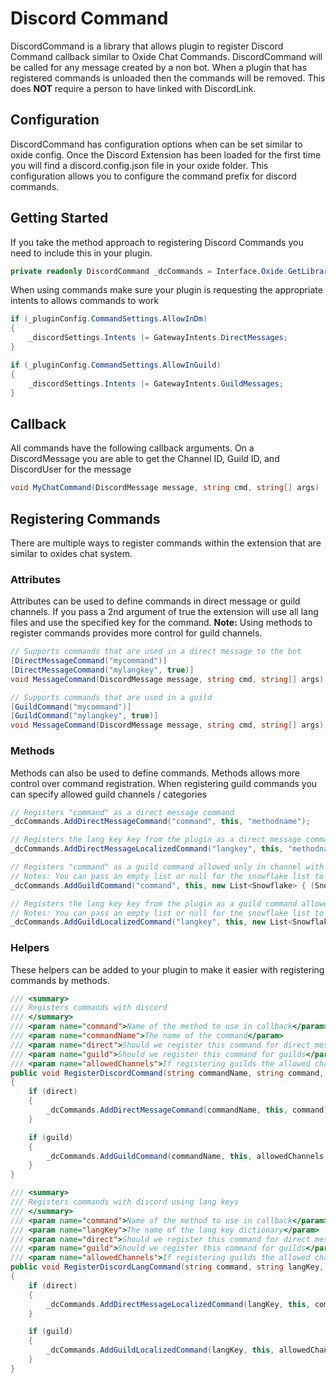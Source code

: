 # Discord Command

DiscordCommand is a library that allows plugin to register Discord Command callback similar to Oxide Chat Commands.
DiscordCommand will be called for any message created by a non bot.
When a plugin that has registered commands is unloaded then the commands will be removed.
This does **NOT** require a person to have linked with DiscordLink.

## Configuration

DiscordCommand has configuration options when can be set similar to oxide config. 
Once the Discord Extension has been loaded for the first time you will find a discord.config.json file in your oxide folder.
This configuration allows you to configure the command prefix for discord commands.

## Getting Started

If you take the method approach to registering Discord Commands you need to include this in your plugin.
```c#
private readonly DiscordCommand _dcCommands = Interface.Oxide.GetLibrary<DiscordCommand>();
```

When using commands make sure your plugin is requesting the appropriate intents to allows commands to work

```c#
if (_pluginConfig.CommandSettings.AllowInDm)
{
    _discordSettings.Intents |= GatewayIntents.DirectMessages;
}

if (_pluginConfig.CommandSettings.AllowInGuild)
{
    _discordSettings.Intents |= GatewayIntents.GuildMessages;
}
```

## Callback

All commands have the following callback arguments.
On a DiscordMessage you are able to get the Channel ID, Guild ID, and DiscordUser for the message

```c#
void MyChatCommand(DiscordMessage message, string cmd, string[] args)
```

## Registering Commands

There are multiple ways to register commands within the extension that are similar to oxides chat system.

### Attributes

Attributes can be used to define commands in direct message or guild channels.
If you pass a 2nd argument of true the extension will use all lang files and use the specified key for the command.
**Note:** Using methods to register commands provides more control for guild channels.

```c#
// Supports commands that are used in a direct message to the bot
[DirectMessageCommand("mycommand")]
[DirectMessageCommand("mylangkey", true)]
void MessageCommand(DiscordMessage message, string cmd, string[] args)

// Supports commands that are used in a guild
[GuildCommand("mycommand")]
[GuildCommand("mylangkey", true)]
void MessageCommand(DiscordMessage message, string cmd, string[] args)
```

### Methods

Methods can also be used to define commands. Methods allows more control over command registration.
When registering guild commands you can specify allowed guild channels / categories

```c#
// Registers "command" as a direct message command
_dcCommands.AddDirectMessageCommand("command", this, "methodname");

// Registers the lang key key from the plugin as a direct message command for all lang files
_dcCommands.AddDirectMessageLocalizedCommand("langkey", this, "methodname");

// Registers "command" as a guild command allowed only in channel with ID 123445678
// Notes: You can pass an empty list or null for the snowflake list to allow for all channels
_dcCommands.AddGuildCommand("command", this, new List<Snowflake> { (Snowflake)123445678}, "methodname");

// Registers the lang key key from the plugin as a guild command allowed only in channel with ID 123445678
// Notes: You can pass an empty list or null for the snowflake list to allow for all channels
_dcCommands.AddGuildLocalizedCommand("langkey", this, new List<Snowflake> { (Snowflake)123445678},"methodname");
```

### Helpers

These helpers can be added to your plugin to make it easier with registering commands by methods.

```c#
/// <summary>
/// Registers commands with discord
/// </summary>
/// <param name="command">Name of the method to use in callback</param>
/// <param name="commandName">The name of the command</param>
/// <param name="direct">Should we register this command for direct messages</param>
/// <param name="guild">Should we register this command for guilds</param>
/// <param name="allowedChannels">If registering guilds the allowed channels / categories this command can be used in</param>
public void RegisterDiscordCommand(string commandName, string command, bool direct, bool guild, List<Snowflake> allowedChannels)
{
    if (direct)
    {
        _dcCommands.AddDirectMessageCommand(commandName, this, command);
    }

    if (guild)
    {
        _dcCommands.AddGuildCommand(commandName, this, allowedChannels, command);
    }
}
```

```c#
/// <summary>
/// Registers commands with discord using lang keys
/// </summary>
/// <param name="command">Name of the method to use in callback</param>
/// <param name="langKey">The name of the lang key dictionary</param>
/// <param name="direct">Should we register this command for direct messages</param>
/// <param name="guild">Should we register this command for guilds</param>
/// <param name="allowedChannels">If registering guilds the allowed channels / categories this command can be used in</param>
public void RegisterDiscordLangCommand(string command, string langKey, bool direct, bool guild, List<Snowflake> allowedChannels)
{
    if (direct)
    {
        _dcCommands.AddDirectMessageLocalizedCommand(langKey, this, command);
    }

    if (guild)
    {
        _dcCommands.AddGuildLocalizedCommand(langKey, this, allowedChannels, command);
    }
}
```